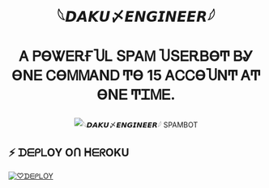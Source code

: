 <h1 align="center">

  <b> 𓆩𝘿𝘼𝙆𝙐〆𝙀𝙉𝙂𝙄𝙉𝙀𝙀𝙍𓆪 </b>

</h1>

<h1 align="center">

  <b>Ꭺ ᏢϴᏔᎬᎡҒႮᏞ ՏᏢᎪᎷ ႮՏᎬᎡᏴϴͲ ᏴᎽ ϴΝᎬ ᏟϴᎷᎷᎪΝᎠ Ͳϴ 15 ᎪᏟᏟϴႮΝͲ ᎪͲ ϴΝᎬ ͲᏆᎷᎬ.</b>

</h1>

<p align="center">

  <img src="https://te.legra.ph/file/fee94bc3ea4a4a0f6ae26.jpg" alt="𓆩𝘿𝘼𝙆𝙐〆𝙀𝙉𝙂𝙄𝙉𝙀𝙀𝙍𓆪 SPAMBOT">

</p>

## ⚡ ᗪᗴᑭᒪOY Oᑎ ᕼᗴᖇOKU

[![♡︎ᗪᗴᑭᒪOY](https://www.herokucdn.com/deploy/button.svg)](https://heroku.com/deploy?template=https://github.com/ENGINEER272/SPAMBOT4)
